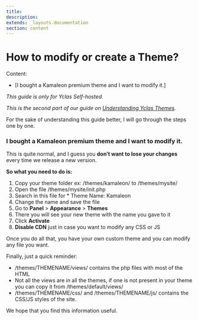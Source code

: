 ```yaml
---
title:
description:
extends: _layouts.documentation
section: content
---
```



# How to modify or create a Theme?

Content:
-   [I bought a Kamaleon premium theme and I want to modify it.]

*This guide is only for Yclas Self-hosted.*

 *This is the second part of our guide on  [Understanding Yclas Themes](Technical-understanding-yclas-themes.md).* 
 
For the sake of understanding this guide better, I will go through the steps one by one.

### I bought a Kamaleon premium theme and I want to modify it.

This is quite normal, and I guess you  **don’t want to lose your changes**  every time we release a new version.

**So what you need to do is:**

1.  Copy your theme folder ex: /themes/kamaleon/ to /themes/mysite/
2.  Open the file /themes/mysite/init.php
3.  Search in this file for * Theme Name: Kamaleon
4.  Change the name and save the file
5.  Go to  **Panel**  >  **Appearance**  >  **Themes**
6.  There you will see your new theme with the name you gave to it
7.  Click  **Activate**
8.  **Disable CDN**  just in case you want to modify any CSS or JS

Once you do all that, you have your own custom theme and you can modify any file you want.

Finally, just a quick reminder:

-   /themes/THEMENAME/views/ contains the php files with most of the HTML
-   Not all the views are in all the themes, if one is not present in your theme you can copy it from /themes/default/views/
-   /themes/THEMENAME/css/ and /themes/THEMENAME/js/ contains the CSS/JS styles of the site.

We hope that you find this information useful.
